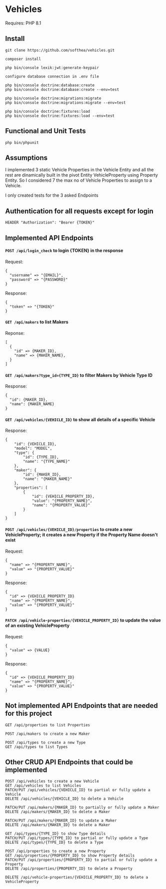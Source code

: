 # Vehicles

Requires: PHP 8.1

## Install

```
git clone https://github.com/softhea/vehicles.git

composer install

php bin/console lexik:jwt:generate-keypair

configure database connection in .env file

php bin/console doctrine:database:create
php bin/console doctrine:database:create --env=test

php bin/console doctrine:migrations:migrate
php bin/console doctrine:migrations:migrate --env=test

php bin/console doctrine:fixtures:load
php bin/console doctrine:fixtures:load --env=test
```

## Functional and Unit Tests

```
php bin/phpunit
```

## Assumptions

I implemented 3 static Vehicle Properties in the Vehicle Entity and all the rest are dinamically built in the pivot Entity VehicleProperty using Property Entity. 
So I considered 7 the max no of Vehicle Properties to assign to a Vehicle.

I only created tests for the 3 asked Endpoints

## Authentication for all requests except for login

```
HEADER "Authorization": "Bearer {TOKEN}"
```

## Implemented API Endpoints


#### ```POST /api/login_check``` to login  {TOKEN} in the response
Request:
```
{
  "username" => "{EMAIL}",
  "password" => "{PASSWORD}"
}
```
Response:
```
{
  "token" => "{TOKEN}"
}
```

#### ```GET /api/makers``` to list Makers 
Reponse:
```
[
  {
    "id" => {MAKER_ID},
    "name" => {MAKER_NAME},
  }
]
```

#### ```GET /api/makers?type_id={TYPE_ID}``` to filter Makers by Vehicle Type ID
Response:
```
{
  "id": {MAKER_ID},
  "name": {MAKER_NAME}
}
```

#### ```GET /api/vehicles/{VEHICLE_ID}``` to show all details of a specific Vehicle
Response:
```
{
    "id": {VEHICLE_ID},
    "model": "MODEL",
    "type": {
        "id": {TYPE_ID},
        "name": "{TYPE_NAME}"
    },
    "maker": {
        "id": {MAKER_ID},
        "name": "{MAKER_NAME}"
    },
    "properties": [
        {
            "id": {VEHICLE_PROPERTY_ID},
            "value": "{PROPERTY_NAME}",
            "name": "{PROPERTY_VALUE}"
        }
    ]
}
```

#### ```POST /api/vehicles/{VEHICLE_ID}/properties``` to create a new VehicleProperty; it creates a new Property if the Property Name doesn't exist
Request:
```
{
  "name" => "{PROPERTY_NAME}",
  "value" => "{PROPERTY_VALUE}"
}
```
Response:
```
{
  "id" => {VEHICLE_PROPERTY_ID}
  "name" => "{PROPERTY_NAME}",
  "value" => "{PROPERTY_VALUE}"
}
```

#### ```PATCH /api/vehicle-properties/{VEHICLE_PROPERTY_ID}``` to update the value of an existing VehicleProperty
Request:
```
{
  "value" => {VALUE}
}
```
Response:
```
{
  "id" => {VEHICLE_PROPERTY_ID}
  "name" => "{PROPERTY_NAME}",
  "value" => "{PROPERTY_VALUE}"
}
```

## Not implemented API Endpoints that are needed for this project

```
GET /api/properties to list Properties

POST /api/makers to create a new Maker

POST /api/types to create a new Type
GET /api/types to list Types
```

## Other CRUD API Endpoints that could be implemented

```
POST /api/vehicles to create a new Vehicle
GET /api/vehicles to list Vehicles
PATCH/PUT /api/vehicles/{VEHICLE_ID} to partial or fully update a Vehicle
DELETE /api/vehicles/{VEHICLE_ID} to delete a Vehicle
```

```
PATCH/PUT /api/makers/{MAKER_ID} to partially or fully update a Maker
DELETE /api/makers/{MAKER_ID} to delete a Maker
```

```
PATCH/PUT /api/makers/{MAKER_ID} to update a Maker
DELETE /api/makers/{MAKER_ID} to delete a Maker
```

```
GET /api/types/{TYPE_ID} to show Type details
PATCH/PUT /api/types/{TYPE_ID} to partial or fully update a Type
DELETE /api/types/{TYPE_ID} to delete a Type
```

```
POST /api/properties to create a new Property
GET /api/properties/{PROPERTY_ID} to show Property details
PATCH/PUT /api/properties/{PROPERTY_ID} to partial or fully update a Property
DELETE /api/properties/{PROPERTY_ID} to delete a Property
```

```
DELETE /api/vehicle-properties/{VEHICLE_PROPERTY_ID} to delete a VehicleProperty
```
